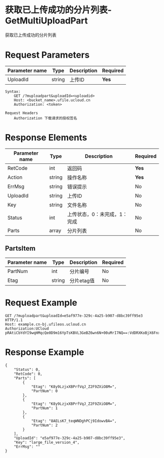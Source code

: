 # 获取已上传成功的分片列表-GetMultiUploadPart

获取已上传成功的分片列表

# Request Parameters
|Parameter name|Type|Description|Required|
|---|---|---|---|
|UploadId|string|上传ID|**Yes**|

```
Syntax:
	GET /?muploadpart&uploadId=<uploadid>
	Host: <bucket_name>.ufile.ucloud.cn
	Authorization: <token> 

Request Headers
	Authorization 下载请求的授权签名
```

# Response Elements
|Parameter name|Type|Description|Required|
|---|---|---|---|
|RetCode|int|返回码|**Yes**|
|Action|string|操作名称|**Yes**|
|ErrMsg|string|错误提示|No|
|UploadId|string|上传ID|No|
|Key|string|文件名称|No|
|Status|int|上传状态，0：未完成，1：完成|No|
|Parts|array|分片列表|No|

## PartsItem
|Parameter name|Type|Description|Required|
|---|---|---|---|
|PartNum|int|分片编号|No|
|Etag|string|分片etag值|No|

# Request Example
```
GET /?muploadpart&uploadId=e5af977e-329c-4a25-b907-d8bc39ff95e3 HTTP/1.1
Host: example.cn-bj.ufileos.ucloud.cn
Authorization:UCloud pRAtiCbYdYI9wqHMqcQe0D9m16YpTsKBVL3GeBZ6wn6N+00uMrI7NQ==:VdDRXKoBjX6FnxjOz+HbLtswW50=
```

# Response Example
```
{
    "Status": 0, 
    "RetCode": 0, 
    "Parts": [
        {
            "Etag": "K8y9LzjxXBPrfVqJ_Z2F9ZXiO8M=", 
            "PartNum": 0
        }, 
        {
            "Etag": "K8y9LzjxXBPrfVqJ_Z2F9ZXiO8M=", 
            "PartNum": 1
        }, 
        {
            "Etag": "8AELsK7_teqWNDghPCj9IdowvBA=", 
            "PartNum": 2
        }
    ], 
    "UploadId": "e5af977e-329c-4a25-b907-d8bc39ff95e3", 
    "Key": "large_file_version_4", 
    "ErrMsg": ""
}
```

